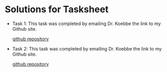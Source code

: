 # Solutions for Tasksheet

* Task 1: This task was completed by emailing Dr. Koebbe the link to my Github site.

     [github repository](https://www.github.com/jvkoebbe/)
     
* Task 2: This task was completed by emailing Dr. Koebbe the link to my Github site.

     [github repository](https://www.github.com/jvkoebbe/)
